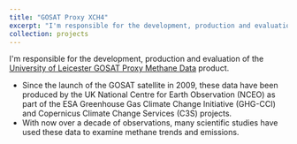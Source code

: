 ```yaml
---
title: "GOSAT Proxy XCH4"
excerpt: "I'm responsible for the development, production and evaluation of the [University of Leicester GOSAT Proxy Methane Data](http://dx.doi.org/10.5285/18ef8247f52a4cb6a14013f8235cc1eb) product"
collection: projects
---
```


I'm responsible for the development, production and evaluation of the [University of Leicester GOSAT Proxy Methane Data](http://dx.doi.org/10.5285/18ef8247f52a4cb6a14013f8235cc1eb) product.
* Since the launch of the GOSAT satellite in 2009, these data have been produced by the UK National Centre for Earth Observation (NCEO) as part of the ESA Greenhouse Gas Climate Change Initiative (GHG-CCI) and Copernicus Climate Change Services (C3S) projects.
* With now over a decade of observations, many scientific studies have used these data to examine methane trends and emissions.